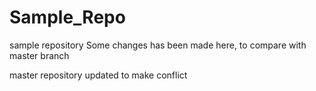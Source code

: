 # Sample_Repo
sample repository
Some changes has been made here, 
to compare with master branch

master repository updated to make conflict
